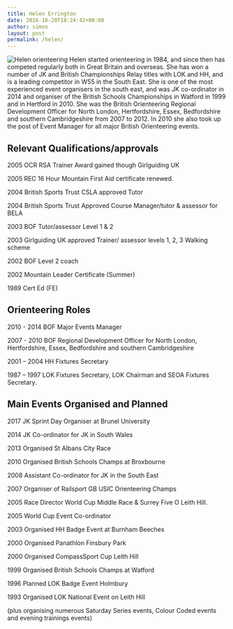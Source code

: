 ```yaml
---
title: Helen Errington
date: 2016-10-20T18:24:42+00:00
author: simon
layout: post
permalink: /helen/
---
```


![Helen orienteering](/images/helenerrington.jpeg 'Helen orienteering') Helen started orienteering in 1984, and since then has competed regularly both in Great Britain and overseas. She has won a number of JK and British Championships Relay titles with LOK and HH, and is a leading competitor in W55 in the South East. She is one of the most experienced event organisers in the south east, and was JK co-ordinator in 2014 and organiser of the British Schools Championships in Watford in 1999 and in Hertford in 2010. She was the British Orienteering Regional Development Officer for North London, Hertfordshire, Essex, Bedfordshire and southern Cambridgeshire from 2007 to 2012. In 2010 she also took up the post of Event Manager for all major British Orienteering events.

## Relevant Qualifications/approvals

2005 OCR RSA Trainer Award gained though Girlguiding UK

2005 REC 16 Hour Mountain First Aid certificate renewed.

2004 British Sports Trust CSLA approved Tutor

2004 British Sports Trust Approved Course Manager/tutor & assessor for BELA

2003 BOF Tutor/assessor Level 1 & 2

2003 Girlguiding UK approved Trainer/ assessor levels 1, 2, 3 Walking scheme

2002 BOF Level 2 coach

2002 Mountain Leader Certificate (Summer)

1989 Cert Ed (FE)

## Orienteering Roles

2010 - 2014 BOF Major Events Manager

2007 - 2010 BOF Regional Development Officer for North London, Hertfordshire, Essex, Bedfordshire and southern Cambridgeshire

2001 – 2004 HH Fixtures Secretary

1987 – 1997 LOK Fixtures Secretary, LOK Chairman and SEOA Fixtures Secretary.

## Main Events Organised and Planned

2017 JK Sprint Day Organiser at Brunel University

2014 JK Co-ordinator for JK in South Wales

2013 Organised St Albans City Race

2010 Organised British Schools Champs at Broxbourne

2008 Assistant Co-ordinator for JK in the South East

2007 Organiser of Railsport GB USIC Orienteering Champs

2005 Race Director World Cup Middle Race & Surrey Five O Leith Hill.

2005 World Cup Event Co-ordinator

2003 Organised HH Badge Event at Burnham Beeches

2000 Organised Panathlon Finsbury Park

2000 Organised CompassSport Cup Leith Hill

1999 Organised British Schools Champs at Watford

1996 Planned LOK Badge Event Holmbury

1993 Organised LOK National Event on Leith Hill

(plus organising numerous Saturday Series events, Colour Coded events and evening trainings events)
